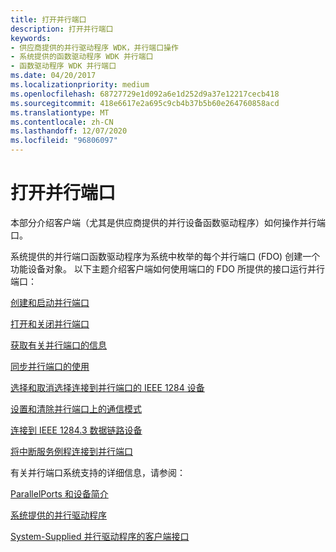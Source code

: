 ```yaml
---
title: 打开并行端口
description: 打开并行端口
keywords:
- 供应商提供的并行驱动程序 WDK，并行端口操作
- 系统提供的函数驱动程序 WDK 并行端口
- 函数驱动程序 WDK 并行端口
ms.date: 04/20/2017
ms.localizationpriority: medium
ms.openlocfilehash: 68727729e1d092a6e1d252d9a37e12217cecb418
ms.sourcegitcommit: 418e6617e2a695c9cb4b37b5b60e264760858acd
ms.translationtype: MT
ms.contentlocale: zh-CN
ms.lasthandoff: 12/07/2020
ms.locfileid: "96806097"
---
```

# <a name="operating-a-parallel-port"></a>打开并行端口





本部分介绍客户端（尤其是供应商提供的并行设备函数驱动程序）如何操作并行端口。

系统提供的并行端口函数驱动程序为系统中枚举的每个并行端口 (FDO) 创建一个功能设备对象。 以下主题介绍客户端如何使用端口的 FDO 所提供的接口运行并行端口：

[创建和启动并行端口](creating-and-starting-a-parallel-port.md)

[打开和关闭并行端口](opening-and-closing-a-parallel-port.md)

[获取有关并行端口的信息](obtaining-information-about-a-parallel-port.md)

[同步并行端口的使用](synchronizing-the-use-of-a-parallel-port.md)

[选择和取消选择连接到并行端口的 IEEE 1284 设备](selecting-and-deselecting-an-ieee-1284-device-attached-to-a-parallel-p.md)

[设置和清除并行端口上的通信模式](setting-and-clearing-the-communication-mode-on-a-parallel-port.md)

[连接到 IEEE 1284.3 数据链路设备](connecting-to-an-ieee-1284-3-data-link-device.md)

[将中断服务例程连接到并行端口](connecting-an-interrupt-service-routine-to-a-parallel-port.md)

有关并行端口系统支持的详细信息，请参阅：

[ParallelPorts 和设备简介](introduction-to-parallel-ports-and-devices.md)

[系统提供的并行驱动程序](system-supplied-parallel-drivers.md)

[System-Supplied 并行驱动程序的客户端接口](/windows-hardware/drivers/ddi/index)

 

